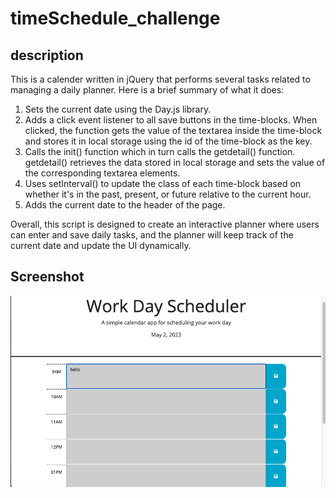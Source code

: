 # timeSchedule_challenge

## description
This is a calender written in jQuery that performs several tasks related to managing a daily planner. Here is a brief summary of what it does:

1. Sets the current date using the Day.js library.
2. Adds a click event listener to all save buttons in the time-blocks. When clicked, the function gets the value of the textarea inside the time-block and stores it in local storage using the id of the time-block as the key.
3. Calls the init() function which in turn calls the getdetail() function. getdetail() retrieves the data stored in local storage and sets the value of the corresponding textarea elements.
4. Uses setInterval() to update the class of each time-block based on whether it's in the past, present, or future relative to the current hour.
5. Adds the current date to the header of the page.


Overall, this script is designed to create an interactive planner where users can enter and save daily tasks, and the planner will keep track of the current date and update the UI dynamically.

## Screenshot
![screenshot](./Assets/Screen%20Shot%202023-05-02%20at%2011.16.47%20PM.png)